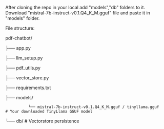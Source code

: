After cloning the repo in your local add "models","db" folders to it.
Download "mistral-7b-instruct-v0.1.Q4_K_M.gguf" file and paste it in "models" folder.

File structure:

pdf-chatbot/

├── app.py

├── llm_setup.py

├── pdf_utils.py

├── vector_store.py

├── requirements.txt

├── models/

              └── mistral-7b-instruct-v0.1.Q4_K_M.gguf / tinyllama.gguf   # Your downloaded TinyLlama GGUF model

└── db/                  # Vectorstore persistence

